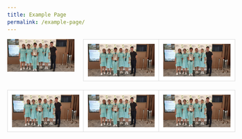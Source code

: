 ```yaml
---
title: Example Page
permalink: /example-page/
---
```

<div style="box-sizing: border-box;">
	<div style="display: grid;grid-template-columns: repeat(3, 1fr); grid-gap: 20px;max-width: 2000px;margin: 0 auto;" class="gallery">
      <img style="{width: 100%;padding: 10px;border: 1px solid #ddd;background: #fff;object-fit: contain;position: relative} :hover {background: yellow}" title="TITLE 1" src="images/Green-Award-Yellow-Flame.jpg"    >
      <img title="TITLE 2" src="images/Green-Award-Yellow-Flame.jpg" style="width: 100%;padding: 10px;border: 1px solid #ddd;background: #fff;object-fit: contain;position: relative;">
      <img title="TITLE 3" src="images/Green-Award-Yellow-Flame.jpg" style="width: 100%;padding: 10px;border: 1px solid #ddd;background: #fff;object-fit: contain;position: relative;">
      <img title="TITLE 4" src="images/Green-Award-Yellow-Flame.jpg" style="width: 100%;padding: 10px;border: 1px solid #ddd;background: #fff;object-fit: contain;position: relative;">
      <img title="TITLE 5" src="images/Green-Award-Yellow-Flame.jpg" style="width: 100%;padding: 10px;border: 1px solid #ddd;background: #fff;object-fit: contain;position: relative;">
      <img title="TITLE 6" src="images/Green-Award-Yellow-Flame.jpg" style="width: 100%;padding: 10px;border: 1px solid #ddd;background: #fff;object-fit: contain;position: relative;">
	</div>
</div>